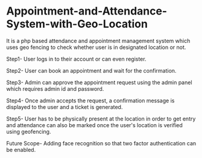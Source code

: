 # Appointment-and-Attendance-System-with-Geo-Location
It is a php based attendance and appointment management system which uses geo fencing to check whether user is in designated location or not. 

Step1- User logs in to their account or can even register.

Step2- User can book an appointment and wait for the confirmation.

Step3- Admin can approve the appointment request using the admin panel which requires admin id and password.

Step4- Once admin accepts the request, a confirmation message is displayed to the user and a ticket is generated. 

Step5- User has to be physically present at the location in order to get entry and attendance can also be marked once the user's location is verified using              geofencing. 


Future Scope- Adding face recognition so that two factor authentication can be enabled. 
